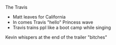 The Travis

- Matt leaves for California
- In comes Travis "hello" Princess wave
- Travis trains ppl like a boot camp while singing


Kevin whispers at the end of the trailer "bitches"
